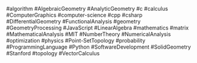 #algorithm
#AlgebraicGeometry
#AnalyticGeometry
#c
#calculus
#ComputerGraphics
#computer-science
#cpp
#csharp
#DifferentialGeometry
#FunctionalAnalysis
#geometry
#GeometryProcessing
#JavaScript
#LinearAlgebra
#mathematics
#matrix
#MathematicalAnalysis
#MIT
#NumberTheory
#NumericalAnalysis
#optimization
#physics
#Point-SetTopology
#probability
#ProgrammingLanguage
#Python
#SoftwareDevelopment
#SolidGeometry
#Stanford
#topology
#VectorCalculus
